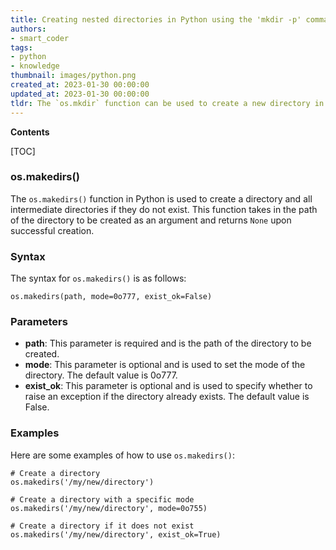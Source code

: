 ```yaml
---
title: Creating nested directories in Python using the 'mkdir -p' command
authors:
- smart_coder
tags:
- python
- knowledge
thumbnail: images/python.png
created_at: 2023-01-30 00:00:00
updated_at: 2023-01-30 00:00:00
tldr: The `os.mkdir` function can be used to create a new directory in Python.
---
```


**Contents**

[TOC]

### os.makedirs()
The `os.makedirs()` function in Python is used to create a directory and all intermediate directories if they do not exist. This function takes in the path of the directory to be created as an argument and returns `None` upon successful creation.

### Syntax
The syntax for `os.makedirs()` is as follows:
```
os.makedirs(path, mode=0o777, exist_ok=False)
```

### Parameters
* **path**: This parameter is required and is the path of the directory to be created.
* **mode**: This parameter is optional and is used to set the mode of the directory. The default value is 0o777.
* **exist_ok**: This parameter is optional and is used to specify whether to raise an exception if the directory already exists. The default value is False.

### Examples
Here are some examples of how to use `os.makedirs()`:
```
# Create a directory
os.makedirs('/my/new/directory')

# Create a directory with a specific mode
os.makedirs('/my/new/directory', mode=0o755)

# Create a directory if it does not exist
os.makedirs('/my/new/directory', exist_ok=True)
```
